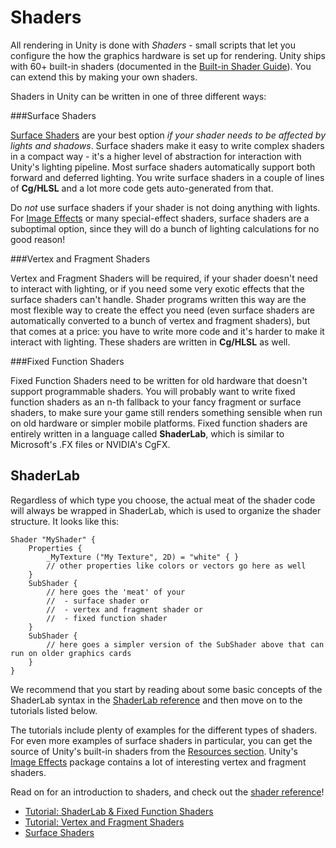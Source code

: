 Shaders
=======


All rendering in Unity is done with _Shaders_ - small scripts that let you configure the how the graphics hardware is set up for rendering. Unity ships with 60+ built-in shaders (documented in the [Built-in Shader Guide](built-inshaderguide.html)). You can extend this by making your own shaders. 

Shaders in Unity can be written in one of three different ways:

###Surface Shaders

[Surface Shaders](sl-surfaceshaders.html) are your best option _if your shader needs to be affected by lights and shadows_. Surface shaders make it easy to write complex shaders in a compact way - it's a higher level of abstraction for interaction with Unity's lighting pipeline. Most surface shaders automatically support both forward and deferred lighting. You write surface shaders in a couple of lines of __Cg/HLSL__ and a lot more code gets auto-generated from that.

Do _not_ use surface shaders if your shader is not doing anything with lights. For [Image Effects](comp-imageeffects.html) or many special-effect shaders, surface shaders are a suboptimal option, since they will do a bunch of lighting calculations for no good reason!


###Vertex and Fragment Shaders

Vertex and Fragment Shaders will be required, if your shader doesn't need to interact with lighting, or if you need some very exotic effects that the surface shaders can't handle. Shader programs written this way are the most flexible way to create the effect you need (even surface shaders are automatically converted to a bunch of vertex and fragment shaders), but that comes at a price: you have to write more code and it's harder to make it interact with lighting. These shaders are written in __Cg/HLSL__ as well.


###Fixed Function Shaders

Fixed Function Shaders need to be written for old hardware that doesn't support programmable shaders. You will probably want to write fixed function shaders as an n-th fallback to your fancy fragment or surface shaders, to make sure your game still renders something sensible when run on old hardware or simpler mobile platforms. Fixed function shaders are entirely written in a language called __ShaderLab__, which is similar to Microsoft's .FX files or NVIDIA's CgFX.


ShaderLab
---------


Regardless of which type you choose, the actual meat of the shader code will always be wrapped in ShaderLab, which is used to organize the shader structure. It looks like this:

````
Shader "MyShader" {
    Properties {
        _MyTexture ("My Texture", 2D) = "white" { }
        // other properties like colors or vectors go here as well
    }
    SubShader {
        // here goes the 'meat' of your
        //  - surface shader or
        //  - vertex and fragment shader or
        //  - fixed function shader
    }
    SubShader {
        // here goes a simpler version of the SubShader above that can run on older graphics cards
    }
} 
````

We recommend that you start by reading about some basic concepts of the ShaderLab syntax in the [ShaderLab reference](sl-shader.html) and then move on to the tutorials listed below.

The tutorials include plenty of examples for the different types of shaders. For even more examples of surface shaders in particular, you can get the source of Unity's built-in shaders from the [Resources section](http://www.unity3d.com/support/resources/assets/built-in-shaders.html). Unity's [Image Effects](comp-imageeffects.html) package contains a lot of interesting vertex and fragment shaders.

Read on for an introduction to shaders, and check out the [shader reference](sl-reference.html)!

* [Tutorial: ShaderLab & Fixed Function Shaders](shadertut1.html)
* [Tutorial: Vertex and Fragment Shaders](shadertut2.html)
* [Surface Shaders](sl-surfaceshaders.html)
